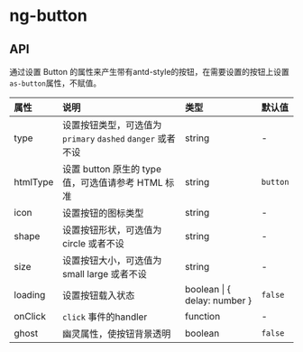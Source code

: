 # ng-button

## API
通过设置 Button 的属性来产生带有antd-style的按钮，在需要设置的按钮上设置`as-button`属性，不赋值。

| 属性          | 说明                                             | 类型    | 默认值 |
| :------------ |:----------------------------------------------------       | :-----  | :---|
| type          | 设置按钮类型，可选值为 `primary` `dashed` `danger` 或者不设 | string  | -|
| htmlType      | 设置 button 原生的 type 值，可选值请参考 HTML 标准      | string  | `button`|
| icon          | 设置按钮的图标类型      |  string | -|
| shape         | 设置按钮形状，可选值为 circle 或者不设 | string | - |
| size          | 设置按钮大小，可选值为 small large 或者不设 | string | - |
| loading       | 设置按钮载入状态 | boolean \| { delay: number } |`false`|
| onClick       | `click` 事件的handler                 | function| -|
| ghost         | 幽灵属性，使按钮背景透明 | boolean | `false`|

